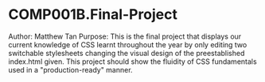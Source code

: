 # COMP001B.Final-Project
Author: Matthew Tan
Purpose: This is the final project that displays our current knowledge of CSS learnt throughout the year by only editing two switchable stylesheets changing the visual design of the preestablished index.html given. This project should show the fluidity of CSS fundamentals used in a "production-ready" manner.